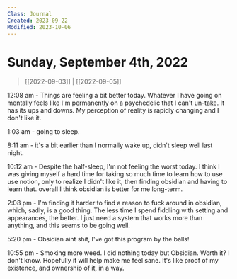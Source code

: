```yaml
---
Class: Journal
Created: 2023-09-22
Modified: 2023-10-06
---
```


# Sunday, September 4th, 2022

> [[2022-09-03]] | [[2022-09-05]]

12:08 am - Things are feeling a bit better today. Whatever I have going on mentally feels like I'm permanently on a psychedelic that I can't un-take. It has its ups and downs. My perception of reality is rapidly changing and I don't like it.

1:03 am - going to sleep.

8:11 am - it's a bit earlier than I normally wake up, didn't sleep well last night.

10:12 am - Despite the half-sleep, I'm not feeling the worst today. I think I was giving myself a hard time for taking so much time to learn how to use use notion, only to realize I didn't like it, then finding obsidian and having to learn that. overall I think obsidian is better for me long-term.

2:08 pm - I'm finding it harder to find a reason to fuck around in obsidian, which, sadly, is a good thing. The less time I spend fiddling with setting and appearances, the better. I just need a system that works more than anything, and this seems to be going well.

5:20 pm - Obsidian aint shit, I've got this program by the balls!

10:55 pm - Smoking more weed. I did nothing today but Obsidian. Worth it? I don't know. Hopefully it will help make me feel sane. It's like proof of my existence, and ownership of it, in a way.
